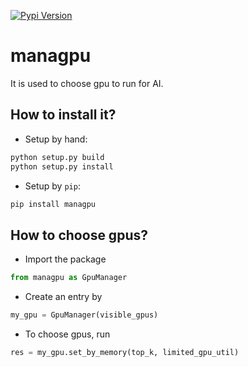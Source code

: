 [![Pypi Version](https://img.shields.io/pypi/v/managpu?color=green)](https://pypi.org/project/managpu/)

# managpu

It is used to choose gpu to run for AI.

## How to install it?
 - Setup by hand:
 
 ```python
python setup.py build
python setup.py install
```
 - Setup by `pip`:
 
```bash
pip install managpu
```

## How to choose gpus?
 - Import the package
 
 ```python
from managpu as GpuManager
```
 - Create an entry by
 
 ```python
my_gpu = GpuManager(visible_gpus)
```
 - To choose gpus, run
 
 ```python
res = my_gpu.set_by_memory(top_k, limited_gpu_util)
```
